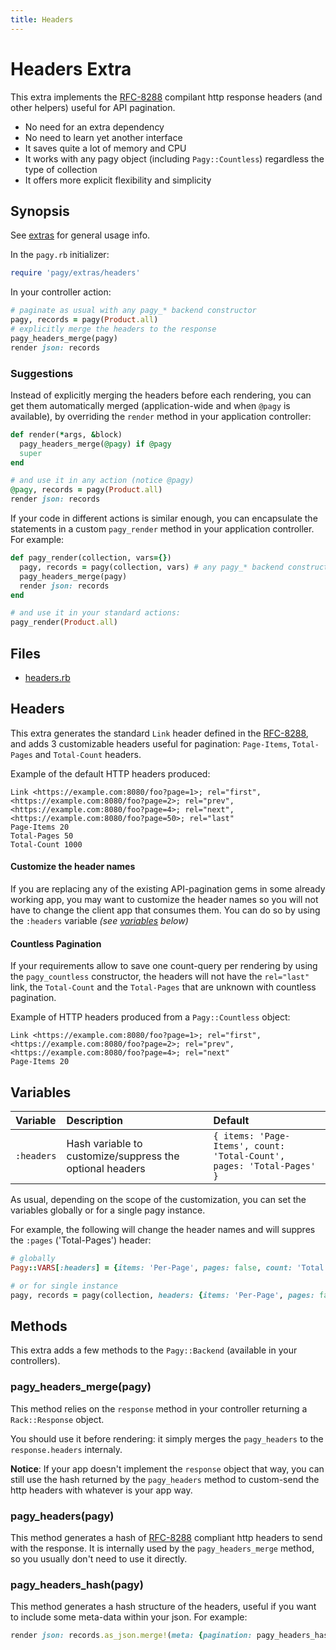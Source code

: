 ```yaml
---
title: Headers
---
```

# Headers Extra

This extra implements the [RFC-8288](https://tools.ietf.org/html/rfc8288) compilant http response headers (and other helpers) useful for API pagination.

- No need for an extra dependency
- No need to learn yet another interface
- It saves quite a lot of memory and CPU
- It works with any pagy object (including `Pagy::Countless`) regardless the type of collection
- It offers more explicit flexibility and simplicity

## Synopsis

See [extras](../extras.md) for general usage info.

In the `pagy.rb` initializer:

```ruby
require 'pagy/extras/headers'
```

In your controller action:

```ruby
# paginate as usual with any pagy_* backend constructor
pagy, records = pagy(Product.all)
# explicitly merge the headers to the response 
pagy_headers_merge(pagy)
render json: records
```

### Suggestions

Instead of explicitly merging the headers before each rendering, you can get them automatically merged (application-wide and when `@pagy` is available), by overriding the `render` method in your application controller:

```ruby
def render(*args, &block)
  pagy_headers_merge(@pagy) if @pagy
  super
end

# and use it in any action (notice @pagy)
@pagy, records = pagy(Product.all)
render json: records
```

If your code in different actions is similar enough, you can encapsulate the statements in a custom `pagy_render` method in your application controller. For example:

```ruby
def pagy_render(collection, vars={})
  pagy, records = pagy(collection, vars) # any pagy_* backend constructor works
  pagy_headers_merge(pagy)
  render json: records
end

# and use it in your standard actions:
pagy_render(Product.all)
```

## Files

- [headers.rb](https://github.com/ddnexus/pagy/blob/master/lib/pagy/extras/headers.rb)

## Headers

This extra generates the standard `Link` header defined in the
[RFC-8288](https://tools.ietf.org/html/rfc8288), and adds 3 customizable headers useful for pagination: `Page-Items`, `Total-Pages` and `Total-Count` headers.

Example of the default HTTP headers produced:

```
Link <https://example.com:8080/foo?page=1>; rel="first", <https://example.com:8080/foo?page=2>; rel="prev", <https://example.com:8080/foo?page=4>; rel="next", <https://example.com:8080/foo?page=50>; rel="last"
Page-Items 20
Total-Pages 50 
Total-Count 1000 
```

#### Customize the header names

If you are replacing any of the existing API-pagination gems in some already working app, you may want to customize the header names so you will not have to change the client app that consumes them. You can do so by using the `:headers` variable _(see [variables](#variables) below)_

#### Countless Pagination

If your requirements allow to save one count-query per rendering by using the `pagy_countless` constructor, the headers will not have the `rel="last"` link, the `Total-Count` and the `Total-Pages` that are unknown with countless pagination.

Example of HTTP headers produced from a `Pagy::Countless` object:

```
Link <https://example.com:8080/foo?page=1>; rel="first", <https://example.com:8080/foo?page=2>; rel="prev", <https://example.com:8080/foo?page=4>; rel="next"
Page-Items 20 
```

## Variables

| Variable   | Description                                              | Default                                                               |
|:-----------|:---------------------------------------------------------|:----------------------------------------------------------------------|
| `:headers` | Hash variable to customize/suppress the optional headers | `{ items: 'Page-Items', count: 'Total-Count', pages: 'Total-Pages' }` |

As usual, depending on the scope of the customization, you can set the variables globally or for a single pagy instance.

For example, the following will change the header names and will suppres the `:pages` ('Total-Pages') header:

```ruby
# globally
Pagy::VARS[:headers] = {items: 'Per-Page', pages: false, count: 'Total'}

# or for single instance
pagy, records = pagy(collection, headers: {items: 'Per-Page', pages: false, count: 'Total'})
```

## Methods

This extra adds a few methods to the `Pagy::Backend` (available in your controllers).

### pagy_headers_merge(pagy)

This method relies on the `response` method in your controller returning a `Rack::Response` object.

You should use it before rendering: it simply merges the `pagy_headers` to the `response.headers` internaly.

**Notice**: If your app doesn't implement the `response` object that way, you can still use the hash returned by the `pagy_headers` method to custom-send the http headers with whatever is your app way.

### pagy_headers(pagy)

This method generates a hash of [RFC-8288](https://tools.ietf.org/html/rfc8288) compliant http headers to send with the response. It is internally used by the `pagy_headers_merge` method, so you usually don't need to use it directly.

### pagy_headers_hash(pagy)

This method generates a hash structure of the headers, useful if you want to include some meta-data within your json. For example:

```ruby
render json: records.as_json.merge!(meta: {pagination: pagy_headers_hash(pagy)})
```


